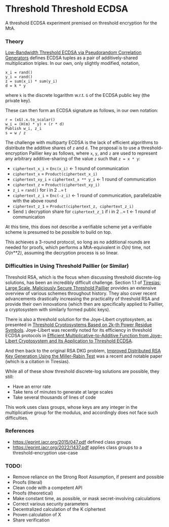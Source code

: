 # Threshold Threshold ECDSA

A threshold ECDSA experiment premised on threshold encryption for the MtA.

### Theory

[Low-Bandwidth Threshold ECDSA via Pseudorandom Correlation Generators](https://eprint.iacr.org/2021/1587)
defines ECDSA tuples as a pair of additively-shared multiplication triples. In
our own, only slightly modified, notation,

```
x_i = rand()
y_i = rand()
z = sum(x_i) * sum(y_i)
d = k * y
```

where `k` is the discrete logarithm w.r.t. `G` of the ECDSA public key
(the private key).

These can then form an ECDSA signature as follows, in our own notation:

```
r = (xG).x.to_scalar()
w_i = (H(m) * y) + (r * d)
Publish w_i, z_i
s = w / z
```

The challenge with multiparty ECDSA is the lack of efficient algorithms to
distribute the additive shares of `z` and `d`. The proposal is to use a
threshold-encryption Paillier key as follows, where `x`, `y`, and `z` are used
to represent any arbitrary additive-sharing of the value `z` such that
`z = x * y`:

- `ciphertext_x_i` = `Enc(x_i)` <- 1 round of communication
- `ciphertext_x` = `Product(ciphertext_x_i)`
- `ciphertext_xy_i` = `ciphertext_x ** y_i` <- 1 round of communication
- `ciphertext_z` = `Product(ciphertext_xy_i)`
- `z_i` = `rand()` for i in 2 ..= t
- `ciphertext_z_i` = `Enc(-z_i)` <- 1 round of communication, parallelizable
   with the above round
- `ciphertext_z_1` = `Product(ciphertext_z, ciphertext_z_i)`
- Send `1` decryption share for `ciphertext_z_1` if i in 2 ..= t <- 1 round of
  communication

At this time, this does not describe a verifiable scheme yet a verifiable scheme
is presumed to be possible to build on top.

This achieves a 3-round protocol, so long as no additional rounds are needed for
proofs, which performs a MtA-equivalent in *O(n)* time, not *O(n\*\*2)*,
assuming the decryption process is so linear.

### Difficulties in Using Threshold Paillier (or Similar)

Threshold RSA, which is the focus when discussing threshold discrete-log
solutions, has been an incredibly difficult challenge. Section 1.1 of
[Tiresias: Large Scale, Maliciously Secure Threshold Paillier](https://eprint.iacr.org/2023/998)
provides an extensive overview of various schemes throughout history. They also
cover recent advancements drastically increasing the practicality of threshold
RSA and provide their own innovations (which then are specifically applied to
Paillier, a cryptosystem with similarly formed public keys).

There is also a threshold solution for the Joye-Libert cryptosystem, as
presented in
[Threshold Cryptosystems Based on 2k-th Power Residue Symbols](https://eprint.iacr.org/2023/601).
Joye-Libert was recently noted for its efficiency in threshold ECDSA protocols
in
[Efficient Multiplicative-to-Additive Function from Joye-Libert Cryptosystem and Its Application to Threshold ECDSA](https://eprint.iacr.org/2023/1312).

And then back to the original RSA DKG problem,
[Improved Distributed RSA Key Generation Using the Miller-Rabin Test](https://eprint.iacr.org/2023/644)
was a recent and notable paper (which is a citation in Tiresias).

While all of these show threshold discrete-log solutions are possible, they
still:

- Have an error rate
- Take tens of minutes to generate at large scales
- Take several thousands of lines of code

This work uses class groups, whose keys are any integer in the multiplicative
group for the modulus, and accordingly does not face such difficulties.

### References

- https://eprint.iacr.org/2015/047.pdf defined class groups
- https://eprint.iacr.org/2022/1437.pdf applies class groups to a
  threshold-encryption use-case

### TODO:

- Remove reliance on the Strong Root Assumption, if present and possible
- Proofs (literal)
- Clean code with a competent API
- Proofs (theoretical)
- Make constant time, as possible, or mask secret-involving calculations
- Correct various security parameters
- Decentralized calculation of the K ciphertext
- Proven calculation of X
- Share verification
